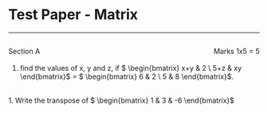 # Test Paper - Matrix
---
<style type="text/css" rel="stylesheet">
    .alignleft {float: left;}
    .alignright {float: right;}
</style>
<div id="textbox">
<p class="alignleft">Section A</p>
<p class="alignright">Marks 1x5 = 5</p>
</div> 
<br><br/>

1. find the values of x, y and z, if
$ \begin{bmatrix} x+y & 2 \\ 5+z & xy \end{bmatrix}$ = $ \begin{bmatrix} 6 & 2 \\ 5 & 8 \end{bmatrix}$.    
<br/>
1. Write the transpose of $ \begin{bmatrix} 1 & 3 & -6 \end{bmatrix}$